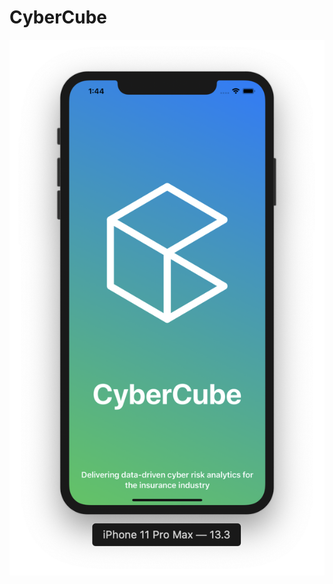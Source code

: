 # CyberCube

![](https://github.com/ram4ik/CyberCube/blob/master/CyberCube/Assets.xcassets/CyberCubeLogo.imageset/Screenshot%202020-01-03%20at%2013.44.02.png)
